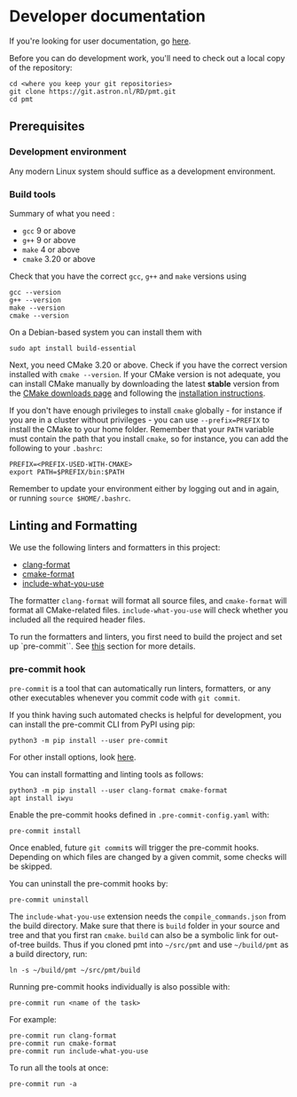 # Developer documentation

If you're looking for user documentation, go [here](README.md).

Before you can do development work, you'll need to check out a local copy of the
repository:

```shell
cd <where you keep your git repositories>
git clone https://git.astron.nl/RD/pmt.git
cd pmt
```

## Prerequisites

### Development environment

Any modern Linux system should suffice as a development environment.

### Build tools

Summary of what you need :

- `gcc` 9 or above
- `g++` 9 or above
- `make` 4 or above
- `cmake` 3.20 or above

Check that you have the correct `gcc`, `g++` and `make` versions using

```shell
gcc --version
g++ --version
make --version
cmake --version
```

On a Debian-based system you can install them with

```shell
sudo apt install build-essential
```

Next, you need CMake 3.20 or above. Check if you have the correct version
installed with `cmake --version`. If your CMake version is not adequate, you can
install CMake manually by downloading the latest **stable** version from the
[CMake downloads page](https://cmake.org/download/) and following the
[installation instructions](https://cmake.org/install/).

If you don't have enough privileges to install `cmake` globally - for instance
if you are in a cluster without privileges - you can use `--prefix=PREFIX` to
install the CMake to your home folder. Remember that your `PATH` variable must
contain the path that you install `cmake`, so for instance, you can add the
following to your `.bashrc`:

```shell
PREFIX=<PREFIX-USED-WITH-CMAKE>
export PATH=$PREFIX/bin:$PATH
```

Remember to update your environment either by logging out and in again, or
running `source $HOME/.bashrc`.

## Linting and Formatting

We use the following linters and formatters in this project:

- [clang-format](https://clang.llvm.org/docs/ClangFormat.html)
- [cmake-format](https://cmake-format.readthedocs.io/en/latest/installation.html)
- [include-what-you-use](https://github.com/include-what-you-use/include-what-you-use)

The formatter `clang-format` will format all source files, and `cmake-format`
will format all CMake-related files. `include-what-you-use` will check whether
you included all the required header files.

To run the formatters and linters, you first need to build the project and set
up \`pre-commit\`\`. See [this](#pre-commit-hook) section for more details.

### pre-commit hook

`pre-commit` is a tool that can automatically run linters, formatters, or any
other executables whenever you commit code with `git commit`.

If you think having such automated checks is helpful for development, you can
install the pre-commit CLI from PyPI using pip:

```shell
python3 -m pip install --user pre-commit
```

For other install options, look [here](https://pre-commit.com/#installation).

You can install formatting and linting tools as follows:

```shell
python3 -m pip install --user clang-format cmake-format
apt install iwyu
```

Enable the pre-commit hooks defined in `.pre-commit-config.yaml` with:

```shell
pre-commit install
```

Once enabled, future `git commit`s will trigger the pre-commit hooks. Depending
on which files are changed by a given commit, some checks will be skipped.

You can uninstall the pre-commit hooks by:

```shell
pre-commit uninstall
```

The `include-what-you-use` extension needs the `compile_commands.json` from the
build directory. Make sure that there is `build` folder in your source and tree
and that you first ran `cmake`. `build` can also be a symbolic link for
out-of-tree builds. Thus if you cloned pmt into `~/src/pmt` and use
`~/build/pmt` as a build directory, run:

```shell
ln -s ~/build/pmt ~/src/pmt/build
```

Running pre-commit hooks individually is also possible with:

```shell
pre-commit run <name of the task>
```

For example:

```shell
pre-commit run clang-format
pre-commit run cmake-format
pre-commit run include-what-you-use
```

To run all the tools at once:

```shell
pre-commit run -a
```
